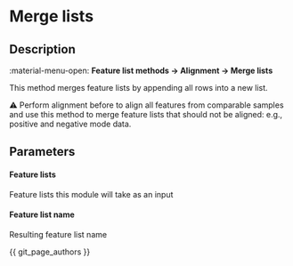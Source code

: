 # **Merge lists**

## **Description**

:material-menu-open: **Feature list methods → Alignment → Merge lists**

This method merges feature lists by appending all rows into a new list. 

:warning: Perform alignment before to align all features from comparable samples and use this method to merge feature lists that should not be aligned: e.g., positive and negative mode data.

## **Parameters**

#### **Feature lists**

Feature lists this module will take as an input

#### **Feature list name**

Resulting feature list name

{{ git_page_authors }}